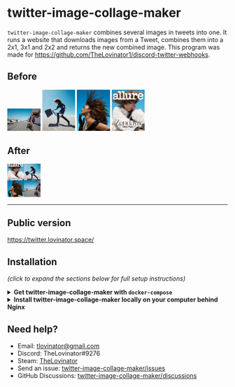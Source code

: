 # twitter-image-collage-maker

`twitter-image-collage-maker` combines several images in tweets into one.
It runs a website that downloads images from a Tweet, combines them into a 2x1, 3x1 and 2x2 and returns the new combined image. This program was made for https://github.com/TheLovinator1/discord-twitter-webhooks.

## Before

<p float="left">
<img alt="Before1" src="static\img\EJ7n4pfU0AE6gUg.jpg" width="15%" height="15%">
<img alt="Before2" src="static\img\EJ7n4pfU4AARDwj.jpg" width="15%" height="15%">
<img alt="Before3" src="static\img\EJ7n4pfVUAA9kHQ.jpg" width="15%" height="15%">
<img alt="Before4" src="static\img\EJ7n4pfVUAEJskS.jpg" width="15%" height="15%">
</p>

## After

<img alt="After1" src="static\img\1197649654785069057.png" width="15%" height="15%">

---

## Public version

https://twitter.lovinator.space/

## Installation

*(click to expand the sections below for full setup instructions)*

<details>
<summary><b>Get twitter-image-collage-maker with <code>docker-compose</code></b></summary><br/><br/>

docker-compose.yml:

```yaml
version: "3"
services:
  twitter-image-collage-maker:
    image: thelovinator/twitter-image-collage-maker
    env_file:
      - .env
    container_name: twitter-image-collage-maker
    environment:
      - CONSUMER_KEY=${CONSUMER_KEY}
      - CONSUMER_SECRET=${CONSUMER_SECRET}
      - ACCESS_TOKEN=${ACCESS_TOKEN}
      - ACCESS_TOKEN_SECRET=${ACCESS_TOKEN_SECRET}
      - URL=${URL}
      - WEBHOOK_URL=${WEBHOOK_URL}
      - DISABLE_IP=${DISABLE_IP}
      - DISCORD_ID=${DISCORD_ID}
    ports:
      - "5000:5000"
    volumes:
      - tweet_images:/home/botuser/static/tweets
    restart: unless-stopped
volumes:
  tweet_images:
```

This bot on [Docker Hub](https://hub.docker.com/r/thelovinator/twitter-image-collage-maker).

## Environment variables

No space should be between the equal sign in your .env.

Right click channel you want the tweets in -> Integrations -> Webhooks -> New Webhook -> Copy Webhook URL

* WEBHOOK\_URL=https://discordapp.com/api/webhooks/582694/a3hmHAXItB_lzSYBx0-CeVeUDqac1vT

Go to [Twitter](https://developer.twitter.com/en/portal/apps/new) and create an app. If you don't get one try to fill out as much as possible. After it is created go to Keys and tokens. CONSUMER_KEY = API key, CONSUMER_SECRET = API key secret:

* CONSUMER\_KEY=ASFkopkoasfPOFkopaf
* CONSUMER\_SECRET=ASFkopkoasfPOFkopafASFkopkoasfPOFkopafASFkopkoasfPOFkopaf
* ACCESS\_TOKEN=1294501204821094-kKPOASPKOFpkoaskfpo
* ACCESS\_TOKEN\_SECRET=ASKOpokfpkoaspofOPFPO2908iAKOPSFKPO

Domain for website. Discord needs to access this.

* URL=https://twitter.lovinator.space/

Hide IP in webhook notification

* DISABLE_IP=True

The Discord id that should be pinged when something goes wrong. It can be found by typing \\@YourUsername in Discord.

* DISCORD_ID=126462229892694018

</details>
<details>
<summary><b>Install twitter-image-collage-maker locally on your computer behind Nginx</b></summary>

These steps are work in progress. Issues and pull requests welcome. You will get the grasp of how to use it. The steps are not perfect. You can use the public version of the bot if you get stuck. Or ask be for help on Discord/Steam/GitHub.
* Install latest version of Python 3 and nginx
* Download project from GitHub and change directory into it
* Create virtual environment:
  * `python -m venv .venv`
  * Activate virtual environment:
    * `source .venv/bin/activate`
* Install requirements
  * `pip install -r requirements.txt`
* Rename .env.example to .env and fill it with things from [Twitter](https://developer.twitter.com). You also have to uncomment STATIC_LOCATION and change it to the path where you want the images to be saved. We will use /static in this example.
* Copy twitter.service and twitter.socket to /etc/systemd/system/:
  * `sudo cp twitter.service /etc/systemd/system/`

* There is a example file for nginx. Change it to your needs.
  * `sudo cp nginx.conf /etc/nginx/`
* Restart nginx:
  * `sudo systemctl enable --now nginx`
* Create directory for images:
  * `sudo mkdir /static`
* Check what user is running Nginx, Arch is using `http`. Others could be `www-data`:
  * `ps aux | grep nginx`
* Change permissions for the directory. Change lovinator to your username:
  * `sudo chown -R lovinator:http /static`
* Create log folder
  * `sudo mkdir /var/log/twitter`
* Change permissions to your user
  * `sudo chown -R lovinator:lovinator /var/log/twitter`
* Start the service:
  * `sudo systemctl enable --now twitter.service`
  * `sudo systemctl enable --now twitter.socket`
* Check if it is running:
  * `sudo systemctl status twitter.service`
* Check logs if something went wrong:
  * `cat /var/log/twitter/error.log` and `cat /var/log/twitter/access.log`
* If everything is working you should be able to see the site in your browser

## Environment variables

No space should be between the equal sign in your .env.

Right click channel you want the tweets in -> Integrations -> Webhooks -> New Webhook -> Copy Webhook URL

* WEBHOOK\_URL=https://discordapp.com/api/webhooks/582694/a3hmHAXItB_lzSYBx0-CeVeUDqac1vT

Go to [Twitter](https://developer.twitter.com/en/portal/apps/new) and create an app. If you don't get one try to fill out as much as possible. After it is created go to Keys and tokens. CONSUMER_KEY = API key, CONSUMER_SECRET = API key secret:

* CONSUMER\_KEY=ASFkopkoasfPOFkopaf
* CONSUMER\_SECRET=ASFkopkoasfPOFkopafASFkopkoasfPOFkopafASFkopkoasfPOFkopaf
* ACCESS\_TOKEN=1294501204821094-kKPOASPKOFpkoaskfpo
* ACCESS\_TOKEN\_SECRET=ASKOpokfpkoaspofOPFPO2908iAKOPSFKPO

Domain for website. Discord needs to access this.

* URL=https://twitter.lovinator.space/

Hide IP in webhook notification

* DISABLE_IP=True

The Discord id that should be pinged when something goes wrong. It can be found by typing \\@YourUsername in Discord.

* DISCORD_ID=126462229892694018

</details>

## Need help?

* Email: [tlovinator@gmail.com](mailto:tlovinator@gmail.com)
* Discord: TheLovinator#9276
* Steam: [TheLovinator](https://steamcommunity.com/id/TheLovinator/)
* Send an issue: [twitter-image-collage-maker/issues](https://github.com/TheLovinator1/twitter-image-collage-maker/issues)
* GitHub Discussions: [twitter-image-collage-maker/discussions](https://github.com/TheLovinator1/twitter-image-collage-maker/discussions)
